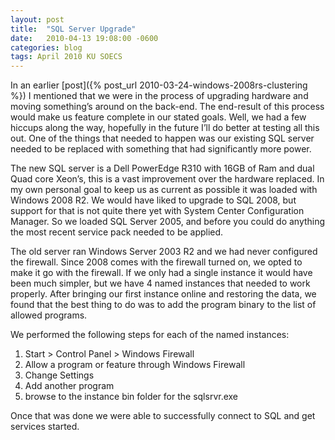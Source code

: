 ```yaml
---
layout: post
title:  "SQL Server Upgrade"
date:   2010-04-13 19:08:00 -0600
categories: blog
tags: April 2010 KU SOECS
---
```

In an earlier [post]({% post_url 2010-03-24-windows-2008rs-clustering %}) I mentioned that we were in the process of upgrading hardware and moving something’s around on the back-end. The end-result of this process would make us feature complete in our stated goals. Well, we had a few hiccups along the way, hopefully in the future I’ll do better at testing all this out. One of the things that needed to happen was our existing SQL server needed to be replaced with something that had significantly more power.

The new SQL server is a Dell PowerEdge R310 with 16GB of Ram and dual Quad core Xeon’s, this is a vast improvement over the hardware replaced. In my own personal goal to keep us as current as possible it was loaded with Windows 2008 R2. We would have liked to upgrade to SQL 2008, but support for that is not quite there yet with System Center Configuration Manager. So we loaded SQL Server 2005, and before you could do anything the most recent service pack needed to be applied.

The old server ran Windows Server 2003 R2 and we had never configured the firewall. Since 2008 comes with the firewall turned on, we opted to make it go with the firewall. If we only had a single instance it would have been much simpler, but we have 4 named instances that needed to work properly. After bringing our first instance online and restoring the data, we found that the best thing to do was to add the program binary to the list of allowed programs.

We performed the following steps for each of the named instances:

1. Start > Control Panel > Windows Firewall
2. Allow a program or feature through Windows Firewall
3. Change Settings
4. Add another program
5. browse to the instance bin folder for the sqlsrvr.exe

Once that was done we were able to successfully connect to SQL and get services started.

